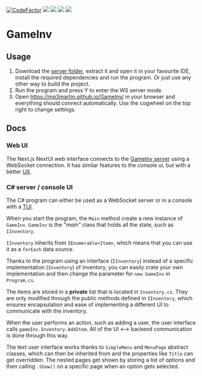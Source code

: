 [![CodeFactor](https://www.codefactor.io/repository/github/MP3Martin/GameInv/badge)](#/)
[<img src="https://img.shields.io/github/license/MP3Martin/GameInv">](#/)
[<img src="https://img.shields.io/github/stars/MP3Martin/GameInv?style=flat">](#/)
[<img src="https://img.shields.io/github/forks/MP3Martin/GameInv?style=flat">](#/)
[<img src="https://img.shields.io/github/issues/MP3Martin/GameInv">](#/)

# GameInv

## Usage

1. Download the [server folder](https://download-directory.github.io/?url=https%3A%2F%2Fgithub.com%2FMP3Martin%2FGameInv%2Ftree%2Fmain%2Fserver), extract it and open it in your favourite IDE, install the required dependencies and run the program. Or just use any other way to build the project.
2. Run the program and press Y to enter the WS server mode.
3. Open https://mp3martin.github.io/GameInv/ in your browser and everything should connect automatically. Use the cogwheel on the top right to change settings.

## Docs

### Web UI

The Next.js NextUI web interface connects to the [GameInv server](#c-server--console-ui) using a WebSocket connection. It has similar features to the console ui, but with a better [UX](https://en.wikipedia.org/wiki/User_experience_design).

### C# server / console UI

The C# program can either be used as a WebSocket server or in a console with a [TUI](https://en.wikipedia.org/wiki/Text-based_user_interface).

When you start the program, the `Main` method create a new instance of `GameInv`. `GameInv` is the _"main"_ class that holds all the state, such as `IInventory`.

`IInventory` inherits from `IEnumerable<Item>`, which means that you can use it as a `forEach` data source.

Thanks to the program using an interface (`IInventory`) instead of a specific implementation (`Inventory`) of inventory, you can easily crate your own implementation and then change the parameter for `new GameInv` in `Program.cs`.

The items are stored in a **private** list that is located in `Inventory.cs`. They are only modified through the public methods defined in `IInventory`, which ensures encapsulation and ease of implementing a different UI to communicate with the inventory.

When the user performs an action, such as adding a user, the user interface calls `gameInv.Inventory.AddItem`. All of the UI <--> backend communication is done through this way.

The text user interface works thanks to `SimpleMenu` and `MenuPage` abstract classes, which can then be inherited from and the properties like `Title` can get overridden. The nested pages get shown by storing a list of options and then calling `.Show()` on a specific page when an option gets selected.
